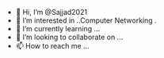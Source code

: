 - 👋 Hi, I’m @Sajjad2021
- 👀 I’m interested in ..Computer Networking .
- 🌱 I’m currently learning ...
- 💞️ I’m looking to collaborate on ...
- 📫 How to reach me ...

<!---
Sajjad2021/Sajjad2021 is a ✨ special ✨ repository because its `README.md` (this file) appears on your GitHub profile.
You can click the Preview link to take a look at your changes.
--->
